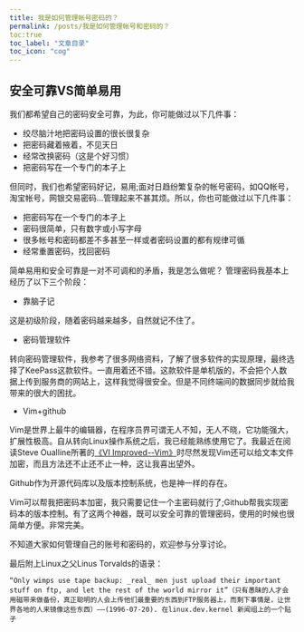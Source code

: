 ```yaml
---
title: 我是如何管理帐号密码的？ 
permalink: /posts/我是如何管理帐号和密码的？
toc:true
toc_label: "文章目录"
toc_icon: "cog"
---
```

## 安全可靠VS简单易用
我们都希望自己的密码安全可靠，为此，你可能做过以下几件事：

- 绞尽脑汁地把密码设置的很长很复杂
- 把密码藏着掖着，不见天日
- 经常改换密码（这是个好习惯）
- 把密码写在一个专门的本子上

但同时，我们也希望密码好记，易用;面对日趋纷繁复杂的帐号密码，如QQ帐号，淘宝帐号，网银交易密码...管理起来不甚其烦。所以，你也可能做过以下几件事：

- 把密码写在一个专门的本子上
- 密码很简单，只有数字或小写字母
- 很多帐号和密码都差不多甚至一样或者密码设置的都有规律可循
- 经常重置密码，找回密码

简单易用和安全可靠是一对不可调和的矛盾，我是怎么做呢？
管理密码我基本上经历了以下三个阶段：

- 靠脑子记

这是初级阶段，随着密码越来越多，自然就记不住了。

- 密码管理软件

转向密码管理软件，我参考了很多网络资料，了解了很多软件的实现原理，最终选择了KeePass这款软件。一直用着还不错。这款软件是单机版的，不会把个人数据上传到服务商的网站上，这样我觉得很安全。但是不同终端间的数据同步就给我带来的很大的困扰。

- Vim+github

Vim是世界上最牛的编辑器，在程序员界可谓无人不知，无人不晓，它功能强大，扩展性极高。自从转向Linux操作系统之后，我已经能熟练使用它了。我最近在阅读Steve Oualline所著的[《VI Improved--Vim》](http://www.truth.sk/vim/vimbook-OPL.pdf)时尽然发现Vim还可以给文本文件加密，而且方法还不止还不止一种，这让我喜出望外。

Github作为开源代码库以及版本控制系统，也是神一样的存在。

Vim可以帮我把密码本加密，我只需要记住一个主密码就行了;Github帮我实现密码本的版本控制。有了这两个神器，既可以安全可靠的管理密码，使用的时候也很简单方便。非常完美。


不知道大家如何管理自己的账号和密码的，欢迎参与分享讨论。

最后附上Linux之父Linus Torvalds的语录：
```
“Only wimps use tape backup: _real_ men just upload their important stuff on ftp, and let the rest of the world mirror it”（只有愚昧的人才会用磁带来做备份，真正聪明的人会上传他们最重要的东西到FTP服务器上，而剩下事情是，让世界各地的人来镜像这些东西）——(1996-07-20). 在linux.dev.kernel 新闻组上的一个贴子
```

